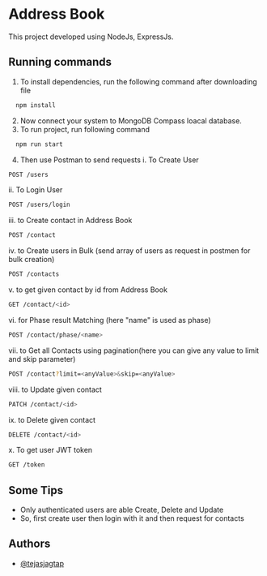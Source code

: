 
# Address Book

This project developed using NodeJs, ExpressJs.


## Running commands

1. To install dependencies, run the following command after downloading file

```bash
  npm install
```
2. Now connect your system to MongoDB Compass loacal database.
3. To run project, run following command
```bash
  npm run start
```
4. Then use Postman to send requests
  i. To Create User
  ```bash
  POST /users
```
  ii. To Login User
  ```bash
  POST /users/login
```
  iii. to Create contact in Address Book
  ```bash
  POST /contact
```
  iv. to Create users in Bulk
    (send array of users as request in postmen for bulk creation)
  ```bash
  POST /contacts
```
  v. to get given contact by id from Address Book
  ```bash
  GET /contact/<id>
```
  vi. for Phase result Matching (here "name" is used as phase)
  ```bash
  POST /contact/phase/<name>
``` 
  vii. to Get all Contacts using pagination(here you can give any value to limit and skip parameter)
  ```bash
  POST /contact?limit=<anyValue>&skip=<anyValue>
```
  viii. to Update given contact
  ```bash
  PATCH /contact/<id>
```
  ix. to Delete given contact
  ```bash
  DELETE /contact/<id>
```
  x. To get user JWT token
  ```bash
  GET /token
```
## Some Tips
* Only authenticated users are able Create, Delete and Update 
* So, first create user then login with it and then request for contacts


## Authors

- [@tejasjagtap](https://github.com/Tejas-Jagtap/tejas-address-book.git)

